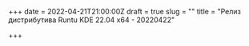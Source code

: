 +++
date = 2022-04-21T21:00:00Z
draft = true
slug = ""
title = "Релиз дистрибутива Runtu KDE 22.04 x64 - 20220422"

+++
